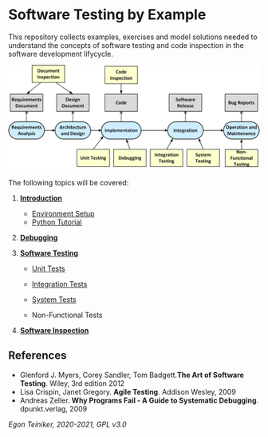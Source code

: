 # Software Testing by Example

This repository collects examples, exercises and model solutions needed to understand 
the concepts of software testing and code inspection in the software development lifycycle. 

![Testing in the SDL](figures/TestingInTheSDLC.png)

The following topics will be covered:

1. [**Introduction**](https://github.com/teiniker/teiniker-lectures-softwaretesting/tree/master/introduction)
    * [Environment Setup](https://github.com/teiniker/teiniker-lectures-softwaretesting/tree/master/setup)
    * [Python Tutorial](https://github.com/teiniker/teiniker-lectures-softwaretesting/blob/master/introduction/python/README.md)
    
2. [**Debugging**](https://github.com/teiniker/teiniker-lectures-softwaretesting/tree/master/debugging)

2. [**Software Testing**](https://github.com/teiniker/teiniker-lectures-softwaretesting/tree/master/testing)
    * [Unit Tests](https://github.com/teiniker/teiniker-lectures-softwaretesting/tree/master/testing/unittests)

    * [Integration Tests](https://github.com/teiniker/teiniker-lectures-softwaretesting/tree/master/testing/integrationtests)

    * [System Tests](https://github.com/teiniker/teiniker-lectures-softwaretesting/tree/master/testing/systemtests)

    * Non-Functional Tests

2. [**Software Inspection**](https://github.com/teiniker/teiniker-lectures-softwaretesting/tree/master/inspection)

## References
* Glenford J. Myers, Corey Sandler, Tom Badgett.**The Art of Software Testing**. Wiley, 3rd edition 2012
* Lisa Crispin, Janet Gregory. **Agile Testing**. Addison Wesley, 2009
* Andreas Zeller. **Why Programs Fail - A Guide to Systematic Debugging**. dpunkt.verlag, 2009

 
*Egon Teiniker, 2020-2021, GPL v3.0*
